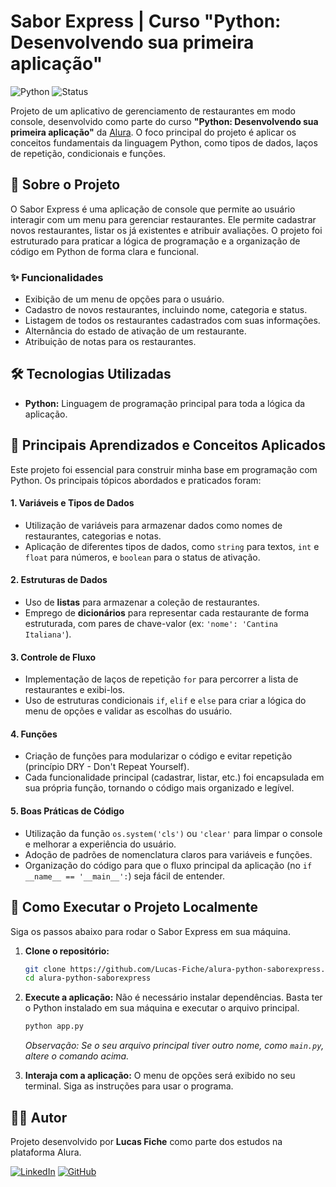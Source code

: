 # Sabor Express | Curso "Python: Desenvolvendo sua primeira aplicação"

![Python](https://img.shields.io/badge/Python-3.10+-blue?logo=python&logoColor=yellow)
![Status](https://img.shields.io/badge/Status-Concluído-brightgreen)

Projeto de um aplicativo de gerenciamento de restaurantes em modo console, desenvolvido como parte do curso **"Python: Desenvolvendo sua primeira aplicação"** da [Alura](https://www.alura.com.br). O foco principal do projeto é aplicar os conceitos fundamentais da linguagem Python, como tipos de dados, laços de repetição, condicionais e funções.

## 🚀 Sobre o Projeto

O Sabor Express é uma aplicação de console que permite ao usuário interagir com um menu para gerenciar restaurantes. Ele permite cadastrar novos restaurantes, listar os já existentes e atribuir avaliações. O projeto foi estruturado para praticar a lógica de programação e a organização de código em Python de forma clara e funcional.

### ✨ Funcionalidades

* Exibição de um menu de opções para o usuário.
* Cadastro de novos restaurantes, incluindo nome, categoria e status.
* Listagem de todos os restaurantes cadastrados com suas informações.
* Alternância do estado de ativação de um restaurante.
* Atribuição de notas para os restaurantes.

## 🛠️ Tecnologias Utilizadas

* **Python:** Linguagem de programação principal para toda a lógica da aplicação.

## 🧠 Principais Aprendizados e Conceitos Aplicados

Este projeto foi essencial para construir minha base em programação com Python. Os principais tópicos abordados e praticados foram:

#### 1. **Variáveis e Tipos de Dados**
   - Utilização de variáveis para armazenar dados como nomes de restaurantes, categorias e notas.
   - Aplicação de diferentes tipos de dados, como `string` para textos, `int` e `float` para números, e `boolean` para o status de ativação.

#### 2. **Estruturas de Dados**
   - Uso de **listas** para armazenar a coleção de restaurantes.
   - Emprego de **dicionários** para representar cada restaurante de forma estruturada, com pares de chave-valor (ex: `'nome': 'Cantina Italiana'`).

#### 3. **Controle de Fluxo**
   - Implementação de laços de repetição `for` para percorrer a lista de restaurantes e exibi-los.
   - Uso de estruturas condicionais `if`, `elif` e `else` para criar a lógica do menu de opções e validar as escolhas do usuário.

#### 4. **Funções**
   - Criação de funções para modularizar o código e evitar repetição (princípio DRY - Don't Repeat Yourself).
   - Cada funcionalidade principal (cadastrar, listar, etc.) foi encapsulada em sua própria função, tornando o código mais organizado e legível.

#### 5. **Boas Práticas de Código**
   - Utilização da função `os.system('cls')` ou `'clear'` para limpar o console e melhorar a experiência do usuário.
   - Adoção de padrões de nomenclatura claros para variáveis e funções.
   - Organização do código para que o fluxo principal da aplicação (no `if __name__ == '__main__':`) seja fácil de entender.

## 📂 Como Executar o Projeto Localmente

Siga os passos abaixo para rodar o Sabor Express em sua máquina.

1.  **Clone o repositório:**
    ```bash
    git clone https://github.com/Lucas-Fiche/alura-python-saborexpress.git
    cd alura-python-saborexpress
    ```

2.  **Execute a aplicação:**
    Não é necessário instalar dependências. Basta ter o Python instalado em sua máquina e executar o arquivo principal.
    ```bash
    python app.py 
    ```
    *Observação: Se o seu arquivo principal tiver outro nome, como `main.py`, altere o comando acima.*

3.  **Interaja com a aplicação:**
    O menu de opções será exibido no seu terminal. Siga as instruções para usar o programa.

## 👨‍💻 Autor

Projeto desenvolvido por **Lucas Fiche** como parte dos estudos na plataforma Alura.

[![LinkedIn](https://img.shields.io/badge/LinkedIn-0A66C2?style=for-the-badge&logo=linkedin&logoColor=white)](www.linkedin.com/in/lucas-fiche-76aa24201)
[![GitHub](https://img.shields.io/badge/GitHub-181717?style=for-the-badge&logo=github&logoColor=white)](https://github.com/Lucas-Fiche)